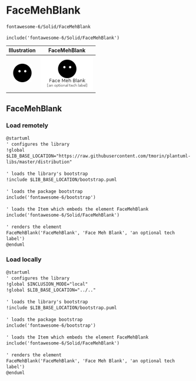 # FaceMehBlank


```text
fontawesome-6/Solid/FaceMehBlank
```

```text
include('fontawesome-6/Solid/FaceMehBlank')
```



| Illustration | FaceMehBlank |
| :---: | :---: |
| ![illustration for Illustration](../../fontawesome-6/Solid/FaceMehBlank.png) | ![illustration for FaceMehBlank](../../fontawesome-6/Solid/FaceMehBlank.Local.png) |




## FaceMehBlank

### Load remotely
```plantuml
@startuml
' configures the library
!global $LIB_BASE_LOCATION="https://raw.githubusercontent.com/tmorin/plantuml-libs/master/distribution"

' loads the library's bootstrap
!include $LIB_BASE_LOCATION/bootstrap.puml

' loads the package bootstrap
include('fontawesome-6/bootstrap')

' loads the Item which embeds the element FaceMehBlank
include('fontawesome-6/Solid/FaceMehBlank')

' renders the element
FaceMehBlank('FaceMehBlank', 'Face Meh Blank', 'an optional tech label')
@enduml
```

### Load locally
```plantuml
@startuml
' configures the library
!global $INCLUSION_MODE="local"
!global $LIB_BASE_LOCATION="../.."

' loads the library's bootstrap
!include $LIB_BASE_LOCATION/bootstrap.puml

' loads the package bootstrap
include('fontawesome-6/bootstrap')

' loads the Item which embeds the element FaceMehBlank
include('fontawesome-6/Solid/FaceMehBlank')

' renders the element
FaceMehBlank('FaceMehBlank', 'Face Meh Blank', 'an optional tech label')
@enduml
```

